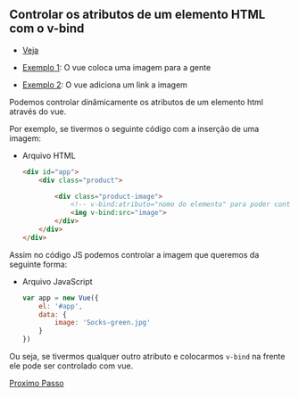 ## Controlar os atributos de um elemento HTML com o v-bind

- [Veja](https://www.vuemastery.com/courses/intro-to-vue-js/attribute-binding)

- [Exemplo 1](https://github.com/LucasFDutra/Minhas-apostilas/tree/master/VueJS/002%20-%20v-bind/ex001): O vue coloca uma imagem para a gente
- [Exemplo 2](https://github.com/LucasFDutra/Minhas-apostilas/tree/master/VueJS/002%20-%20v-bind/ex002): O vue adiciona um link a imagem

Podemos controlar dinâmicamente os atributos de um elemento html através do vue.

Por exemplo, se tivermos o seguinte código com a inserção de uma imagem:

- Arquivo HTML

  ```HTML
  <div id="app">
      <div class="product">

          <div class="product-image">
              <!-- v-bind:atributo="nomo do elemento" para poder controlar via vue -->
              <img v-bind:src="image">
          </div>
      </div>
  </div>
  ```

Assim no código JS podemos controlar a imagem que queremos da seguinte forma:

- Arquivo JavaScript
  ```JavaScript
  var app = new Vue({
      el: '#app',
      data: {
          image: 'Socks-green.jpg'
      }
  })
  ```

Ou seja, se tivermos qualquer outro atributo e colocarmos `v-bind` na frente ele pode ser controlado com vue.

[Proximo Passo](https://github.com/LucasFDutra/Minhas-apostilas/tree/master/VueJS/003%20-%20condicional)
